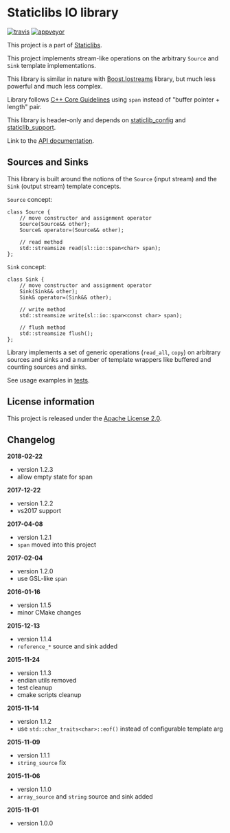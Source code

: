 Staticlibs IO library
=====================

[![travis](https://travis-ci.org/staticlibs/staticlib_io.svg?branch=master)](https://travis-ci.org/staticlibs/staticlib_io)
[![appveyor](https://ci.appveyor.com/api/projects/status/github/staticlibs/staticlib_io?svg=true)](https://ci.appveyor.com/project/staticlibs/staticlib-io)

This project is a part of [Staticlibs](http://staticlibs.net/).

This project implements stream-like operations on the arbitrary `Source` and `Sink` template implementations.

This library is similar in nature with [Boost.Iostreams](http://www.boost.org/doc/libs/1_59_0/libs/iostreams/doc/index.html)
library, but much less powerful and much less complex.

Library follows [C++ Core Guidelines](https://github.com/isocpp/CppCoreGuidelines) using `span` instead of "buffer pointer + length" pair.

This library is header-only and depends on [staticlib_config](https://github.com/staticlibs/staticlib_config) and [staticlib_support](https://github.com/staticlibs/staticlib_support).

Link to the [API documentation](http://staticlibs.github.io/staticlib_io/docs/html/namespacestaticlib_1_1io.html).

Sources and Sinks
-----------------

This library is built around the notions of the `Source` (input stream) and the `Sink` (output stream)
template concepts.

`Source` concept:

    class Source {
        // move constructor and assignment operator
        Source(Source&& other);
        Source& operator=(Source&& other);

        // read method
        std::streamsize read(sl::io::span<char> span);
    };

`Sink` concept:

    class Sink {
        // move constructor and assignment operator
        Sink(Sink&& other);
        Sink& operator=(Sink&& other);

        // write method
        std::streamsize write(sl::io::span<const char> span);

        // flush method
        std::streamsize flush();
    };

Library implements a set of generic operations (`read_all`, `copy`) on arbitrary sources
and sinks and a number of template wrappers like buffered and counting sources and sinks.

See usage examples in [tests](https://github.com/staticlibs/staticlib_io/tree/master/test).

License information
-------------------

This project is released under the [Apache License 2.0](http://www.apache.org/licenses/LICENSE-2.0).

Changelog
---------

**2018-02-22**

 * version 1.2.3
 * allow empty state for span

**2017-12-22**

 * version 1.2.2
 * vs2017 support

**2017-04-08**

 * version 1.2.1
 * `span` moved into this project

**2017-02-04**

 * version 1.2.0
 * use GSL-like `span`

**2016-01-16**

 * version 1.1.5
 * minor CMake changes

**2015-12-13**

 * version 1.1.4
 * `reference_*` source and sink added

**2015-11-24**

 * version 1.1.3
 * endian utils removed
 * test cleanup
 * cmake scripts cleanup

**2015-11-14**

 * version 1.1.2
 * use `std::char_traits<char>::eof()` instead of configurable template arg

**2015-11-09**

 * version 1.1.1 
 * `string_source` fix

**2015-11-06**

 * version 1.1.0 
 * `array_source` and `string` source and sink added

**2015-11-01**

 * version 1.0.0 
